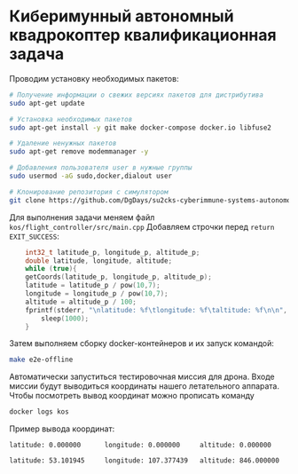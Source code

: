 # Киберимунный автономный квадрокоптер квалификационная задача
Проводим установку необходимых пакетов:
```bash
# Получение информации о свежих версиях пакетов для дистрибутива
sudo apt-get update

# Установка необходимых пакетов
sudo apt-get install -y git make docker-compose docker.io libfuse2

# Удаление ненужных пакетов
sudo apt-get remove modemmanager -y

# Добавления пользователя user в нужные группы
sudo usermod -aG sudo,docker,dialout user

# Клонирование репозитория с симулятором
git clone https://github.com/DgDays/su2cks-cyberimmune-systems-autonomous-delivery-drone-with-kos-qualification-task.git
```
Для выполнения задачи меняем файл `kos/flight_controller/src/main.cpp`
Добавляем строчки перед `return EXIT_SUCCESS`:
```cpp
    int32_t latitude_p, longitude_p, altitude_p;
    double latitude, longitude, altitude;
    while (true){
	getCoords(latitude_p, longitude_p, altitude_p);
	latitude = latitude_p / pow(10,7);
	longitude = longitude_p / pow(10,7);
	altitude = altitude_p / 100;
	fprintf(stderr, "\nlatitude: %f\tlongitude: %f\taltitude: %f\n\n", latitude,longitude,altitude);
        sleep(1000);
	}
```
Затем выполняем сборку docker-контейнеров и их запуск командой:
```bash
make e2e-offline
```
Автоматически запуститься тестировочная миссия для дрона. Входе миссии будут выводиться координаты нашего летательного аппарата.
Чтобы посмотреть вывод координат можно прописать команду
```bash
docker logs kos
```
Пример вывода координат:
```
latitude: 0.000000      longitude: 0.000000     altitude: 0.000000

latitude: 53.101945     longitude: 107.377439   altitude: 846.000000
```
